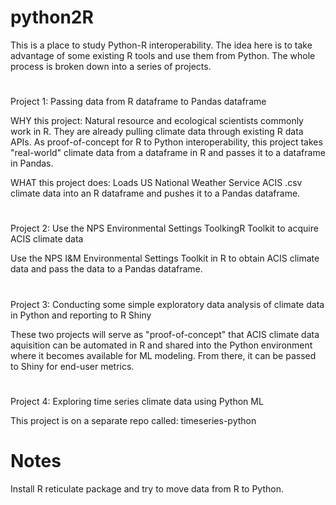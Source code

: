 # python2R

This is a place to study Python-R interoperability. The idea here is to take advantage of some existing R tools and use them from Python. 
The whole process is broken down into a series of projects.

# 

Project 1: Passing data from R dataframe to Pandas dataframe

WHY this project: Natural resource and ecological scientists commonly work in R. They are already pulling climate data through existing R data APIs. 
As proof-of-concept for R to Python interoperability, this project takes "real-world" climate data from a dataframe in R and passes it to a dataframe in Pandas.

WHAT this project does: Loads US National Weather Service ACIS .csv climate data into an R dataframe and pushes it to a Pandas dataframe.

#

Project 2: Use the NPS Environmental Settings ToolkingR Toolkit to acquire ACIS climate data

Use the NPS I&M Environmental Settings Toolkit in R to obtain ACIS climate data and pass the data to a Pandas dataframe.

#

Project 3: Conducting some simple exploratory data analysis of climate data in Python and reporting to R Shiny

These two projects will serve as "proof-of-concept" that ACIS climate data aquisition can be automated in R and shared into the Python environment where it becomes available for ML modeling. From there, it can be passed to Shiny for end-user metrics.

#

Project 4: Exploring time series climate data using Python ML

This project is on a separate repo called: timeseries-python

# Notes

Install R reticulate package and try to move data from R to Python.


